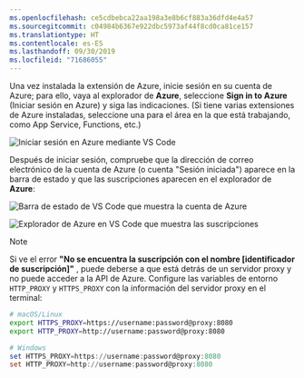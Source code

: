 ```yaml
---
ms.openlocfilehash: ce5cdbebca22aa198a3e8b6cf883a36dfd4e4a57
ms.sourcegitcommit: c04984b6367e922dbc5973af44f8cd0ca81ce157
ms.translationtype: HT
ms.contentlocale: es-ES
ms.lasthandoff: 09/30/2019
ms.locfileid: "71686055"
---
```

Una vez instalada la extensión de Azure, inicie sesión en su cuenta de Azure; para ello, vaya al explorador de **Azure**, seleccione **Sign in to Azure** (Iniciar sesión en Azure) y siga las indicaciones. (Si tiene varias extensiones de Azure instaladas, seleccione una para el área en la que está trabajando, como App Service, Functions, etc.)

![Iniciar sesión en Azure mediante VS Code](../media/deploy-azure/azure-sign-in.png)

Después de iniciar sesión, compruebe que la dirección de correo electrónico de la cuenta de Azure (o cuenta "Sesión iniciada") aparece en la barra de estado y que las suscripciones aparecen en el explorador de **Azure**:

![Barra de estado de VS Code que muestra la cuenta de Azure](../media/deploy-azure/azure-account-status-bar.png)

![Explorador de Azure en VS Code que muestra las suscripciones](../media/deploy-azure/azure-subscription-view.png)

> [!NOTE]
> Si ve el error **"No se encuentra la suscripción con el nombre [identificador de suscripción]"** , puede deberse a que está detrás de un servidor proxy y no puede acceder a la API de Azure. Configure las variables de entorno `HTTP_PROXY` y `HTTPS_PROXY` con la información del servidor proxy en el terminal:
>
> ```bash
> # macOS/Linux
> export HTTPS_PROXY=https://username:password@proxy:8080
> export HTTP_PROXY=http://username:password@proxy:8080
> ```
>
> ```powershell
> # Windows
> set HTTPS_PROXY=https://username:password@proxy:8080
> set HTTP_PROXY=http://username:password@proxy:8080
> ```
